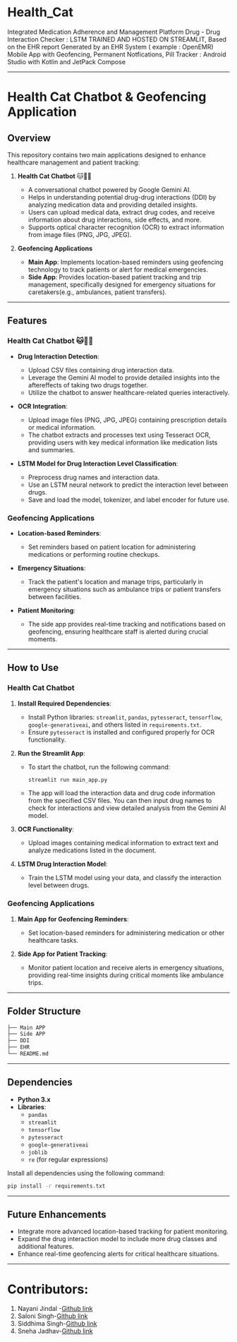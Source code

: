 # Health_Cat
Integrated Medication Adherence and Management Platform 
 Drug - Drug Interaction Checker : LSTM TRAINED AND HOSTED ON STREAMLIT, Based on the EHR report Generated by an EHR System ( example : OpenEMR) 
 Mobile App with Geofencing, Permanent Notfications, Pill Tracker : Android Studio with Kotlin and JetPack Compose
 

---

# Health Cat Chatbot & Geofencing Application

## Overview
This repository contains two main applications designed to enhance healthcare management and patient tracking:

1. **Health Cat Chatbot** 🐱🎀🎻
   - A conversational chatbot powered by Google Gemini AI.
   - Helps in understanding potential drug-drug interactions (DDI) by analyzing medication data and providing detailed insights.
   - Users can upload medical data, extract drug codes, and receive information about drug interactions, side effects, and more.
   - Supports optical character recognition (OCR) to extract information from image files (PNG, JPG, JPEG).

2. **Geofencing Applications**
   - **Main App**: Implements location-based reminders using geofencing technology to track patients or alert for medical emergencies.
   - **Side App**: Provides location-based patient tracking and trip management, specifically designed for emergency situations for caretakers(e.g., ambulances, patient transfers).

---

## Features

### Health Cat Chatbot 🐱🎀🎻
- **Drug Interaction Detection**:
  - Upload CSV files containing drug interaction data.
  - Leverage the Gemini AI model to provide detailed insights into the aftereffects of taking two drugs together.
  - Utilize the chatbot to answer healthcare-related queries interactively.
  
- **OCR Integration**:
  - Upload image files (PNG, JPG, JPEG) containing prescription details or medical information.
  - The chatbot extracts and processes text using Tesseract OCR, providing users with key medical information like medication lists and summaries.
  
- **LSTM Model for Drug Interaction Level Classification**:
  - Preprocess drug names and interaction data.
  - Use an LSTM neural network to predict the interaction level between drugs.
  - Save and load the model, tokenizer, and label encoder for future use.

### Geofencing Applications
- **Location-based Reminders**:
  - Set reminders based on patient location for administering medications or performing routine checkups.
  
- **Emergency Situations**:
  - Track the patient's location and manage trips, particularly in emergency situations such as ambulance trips or patient transfers between facilities.
  
- **Patient Monitoring**:
  - The side app provides real-time tracking and notifications based on geofencing, ensuring healthcare staff is alerted during crucial moments.

---

## How to Use

### Health Cat Chatbot
1. **Install Required Dependencies**:
   - Install Python libraries: `streamlit`, `pandas`, `pytesseract`, `tensorflow`, `google-generativeai`, and others listed in `requirements.txt`.
   - Ensure `pytesseract` is installed and configured properly for OCR functionality.

2. **Run the Streamlit App**:
   - To start the chatbot, run the following command:
     ```bash
     streamlit run main_app.py
     ```
   - The app will load the interaction data and drug code information from the specified CSV files. You can then input drug names to check for interactions and view detailed analysis from the Gemini AI model.

3. **OCR Functionality**:
   - Upload images containing medical information to extract text and analyze medications listed in the document.

4. **LSTM Drug Interaction Model**:
   - Train the LSTM model using your data, and classify the interaction level between drugs.

### Geofencing Applications
1. **Main App for Geofencing Reminders**:
   - Set location-based reminders for administering medication or other healthcare tasks.

2. **Side App for Patient Tracking**:
   - Monitor patient location and receive alerts in emergency situations, providing real-time insights during critical moments like ambulance trips.

---

## Folder Structure

```bash
├── Main APP                
├── Side APP             
├── DDI                   
├── EHR                     
└── README.md                 
```

---

## Dependencies

- **Python 3.x**
- **Libraries**:
  - `pandas`
  - `streamlit`
  - `tensorflow`
  - `pytesseract`
  - `google-generativeai`
  - `joblib`
  - `re` (for regular expressions)
  
Install all dependencies using the following command:

```bash
pip install -r requirements.txt
```

---

## Future Enhancements
- Integrate more advanced location-based tracking for patient monitoring.
- Expand the drug interaction model to include more drug classes and additional features.
- Enhance real-time geofencing alerts for critical healthcare situations.

---
# Contributors:
1) Nayani Jindal -[Github link](https://github.com/Nayani-j)
2) Saloni Singh-[Github link](https://github.com/salonisingh54)
3) Siddhima Singh-[Github link](https://github.com/siddhima-singh)
4) Sneha Jadhav-[Github link](https://github.com/SnehaJ765)

 
